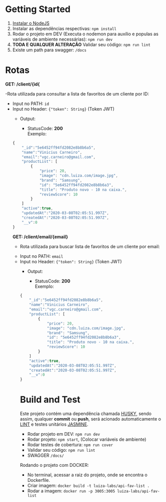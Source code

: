 # Getting Started
1.	[Instalar o NodeJS](https://nodejs.org/en/)
2.	Instalar as dependências respectivas: <code>npm install</code>
3.	Rodar o projeto em DEV (Executa o nodemon para auxílio e populas as variáveis de ambiente necessárias): <code>npm run dev</code>
4. <strong>TODA E QUALQUER ALTERAÇÃO</strong> Validar seu código: <code>npm run lint</code>
4. Existe um path para swagger: <code>/docs</code>

# Rotas

<b><strong>GET: </strong>/client/{id{</b>

-Rota utilizada para consultar a lista de favoritos de um cliente por ID:

<ul>
	<li>Input no PATH: <code>id</code></li>
	<li>Input no Header: <code>{"token": String}</code> (Token JWT)</li>
<ul>
	<li>Output:</li>
	<ul>
		<li>StatusCode: <strong>200</strong>
		<br/>
			Exemplo:
		</li>
	</ul>
</ul>


```javascript
{
	"_id":"5e6452ff94fd2082e8b8b6a5",
	"name":"Vinicius Carneiro",
	"email":"vgc.carneiro@gmail.com",
	"productList": [
		{
			"price": 20,
			"image": "cdn.luiza.com/image.jpg",
			"brand": "Samsung",
			"id": "5e6452ff94fd2082e8b8b6a3",
			"title": "Produto novo - 10 na caixa.",
			"reviewScore": 10
		}
	]
	"active":true,
	"updatedAt":"2020-03-08T02:05:51.997Z",
	"createdAt":"2020-03-08T02:05:51.997Z",
	"__v":0
}
```


<b><strong>GET: </strong>/client/email/{email}</b>

- Rota utilizada para buscar lista de favoritos de um cliente por email:

<ul>
	<li>Input no PATH: <code>email</code></li>
	<li>Input no Header: <code>{"token": String}</code> (Token JWT)</li>
<ul>
	<li>Output:</li>
	<ul>
		<li>StatusCode: <strong>200</strong>
		<br/>
			Exemplo:
		</li>
	</ul>
</ul>


```javascript
{
	"_id":"5e6452ff94fd2082e8b8b6a5",
	"name":"Vinicius Carneiro",
	"email":"vgc.carneiro@gmail.com",
	"productList": [
		{
			"price": 20,
			"image": "cdn.luiza.com/image.jpg",
			"brand": "Samsung",
			"id": "5e6452ff94fd2082e8b8b6a3",
			"title": "Produto novo - 10 na caixa.",
			"reviewScore": 10
		}
	]
	"active":true,
	"updatedAt":"2020-03-08T02:05:51.997Z",
	"createdAt":"2020-03-08T02:05:51.997Z",
	"__v":0
}
```

# Build and Test

Este projeto contém uma dependência chamada [HUSKY](https://www.npmjs.com/package/husky), sendo assim, qualquer <b>commit</b> ou <b>push</b>, será acionado automaticamente o [LINT](https://www.npmjs.com/package/eslint) e testes unitários [JASMINE](https://jasmine.github.io/setup/nodejs.html).

<ul>
    <li>
        Rodar projeto em DEV: <code>npm run dev</code>
    </li>
    <li>
        Rodar projeto: <code>npm start</code>, (Colocar variáveis de ambiente)
    </li>
    <li>
        Rodar testes de cobertura: <code>npm run cover</code>
    </li>
    <li>
        Validar seu código: <code>npm run lint</code>
    </li>
    <li>
		SWAGGER <code>/docs/</code>
    </li>
</ul>

Rodando o projeto com DOCKER:

<ul>
	<li>
		No terminal, acessar a raiz do projeto, onde se encontra o Dockerfile.
	</li>
    <li>
        Criar imagem: <code>docker build -t luiza-labs/api-fav-list .</code>
    </li>
    <li>
        Rodar a imagem: <code>docker run -p 3005:3005 luiza-labs/api-fav-list</code>
    </li>
</ul>